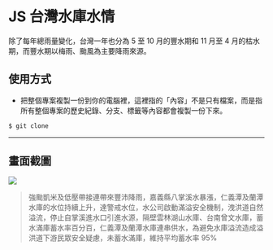 # JS 台灣水庫水情

除了每年總雨量變化，台灣一年也分為 5 至 10 月的豐水期和 11 月至 4 月的枯水期，而豐水期以梅雨、颱風為主要降雨來源。

## 使用方式
- 把整個專案複製一份到你的電腦裡，這裡指的「內容」不是只有檔案，而是指所有整個專案的歷史紀錄、分支、標籤等內容都會複製一份下來。
```sh
$ git clone
```

----

## 畫面截圖
![](https://i.imgur.com/oevbYCi.png)
> 強颱凱米及低壓帶接連帶來豐沛降雨，嘉義縣八掌溪水暴漲，仁義潭及蘭潭水庫的水位持續上升，達警戒水位，水公司啟動滿溢安全機制，洩洪道自然溢流，停止自掌溪進水口引進水源，隔壁雲林湖山水庫、台南曾文水庫，蓄水滿庫蓄水率百分百，仁義潭及蘭潭水庫連串供水，為避免水庫溢流造成溢洪道下游民眾安全疑慮，未蓄水滿庫，維持平均蓄水率 95%
